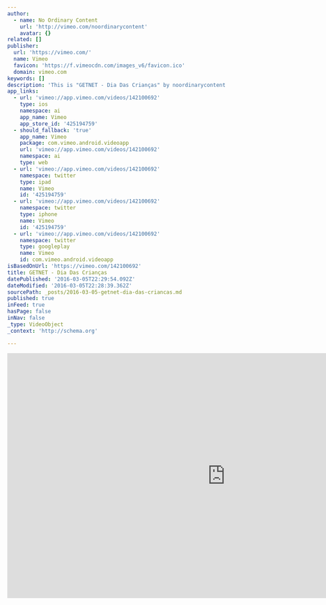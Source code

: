 ```yaml
---
author:
  - name: No Ordinary Content
    url: 'http://vimeo.com/noordinarycontent'
    avatar: {}
related: []
publisher:
  url: 'https://vimeo.com/'
  name: Vimeo
  favicon: 'https://f.vimeocdn.com/images_v6/favicon.ico'
  domain: vimeo.com
keywords: []
description: 'This is "GETNET - Dia Das Crianças" by noordinarycontent on Vimeo, the home for high quality videos and the people who love them.'
app_links:
  - url: 'vimeo://app.vimeo.com/videos/142100692'
    type: ios
    namespace: ai
    app_name: Vimeo
    app_store_id: '425194759'
  - should_fallback: 'true'
    app_name: Vimeo
    package: com.vimeo.android.videoapp
    url: 'vimeo://app.vimeo.com/videos/142100692'
    namespace: ai
    type: web
  - url: 'vimeo://app.vimeo.com/videos/142100692'
    namespace: twitter
    type: ipad
    name: Vimeo
    id: '425194759'
  - url: 'vimeo://app.vimeo.com/videos/142100692'
    namespace: twitter
    type: iphone
    name: Vimeo
    id: '425194759'
  - url: 'vimeo://app.vimeo.com/videos/142100692'
    namespace: twitter
    type: googleplay
    name: Vimeo
    id: com.vimeo.android.videoapp
isBasedOnUrl: 'https://vimeo.com/142100692'
title: GETNET - Dia Das Crianças
datePublished: '2016-03-05T22:29:54.092Z'
dateModified: '2016-03-05T22:28:39.362Z'
sourcePath: _posts/2016-03-05-getnet-dia-das-criancas.md
published: true
inFeed: true
hasPage: false
inNav: false
_type: VideoObject
_context: 'http://schema.org'

---
```

<iframe src="https://cdn.embedly.com/widgets/media.html?src=https%3A%2F%2Fplayer.vimeo.com%2Fvideo%2F142100692&amp;url=https%3A%2F%2Fvimeo.com%2F142100692&amp;image=http%3A%2F%2Fi.vimeocdn.com%2Fvideo%2F539335068_1280.jpg&amp;key=b7d04c9b404c499eba89ee7072e1c4f7&amp;type=text%2Fhtml&amp;schema=vimeo" width="1000" height="563" scrolling="no" frameborder="0" allowfullscreen="allowfullscreen" style=""></iframe>